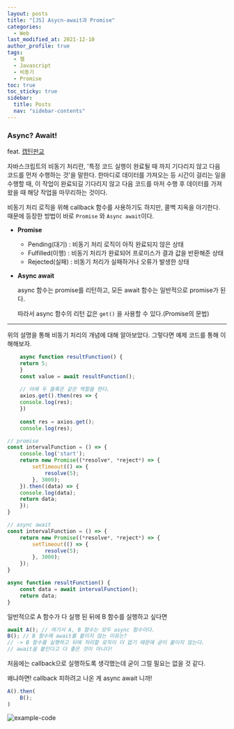 ```yaml
---
layout: posts
title: "[JS] Asycn-await과 Promise"
categories:
  - Web
last_modified_at: 2021-12-10
author_profile: true
tags:
  - 웹
  - Javascript
  - 비동기
  - Promise
toc: true
toc_sticky: true
sidebar:
  title: Posts
  nav: "sidebar-contents"
---
```


### Async? Await!


feat. [캡틴판교](https://joshua1988.github.io/web-development/javascript/promise-for-beginners/)

자바스크립트의 비동기 처리란, '특정 코드 실행이 완료될 때 까지 기다리지 않고 다음 코드를 먼저 수행하는 것'을 말한다. 한마디로 데이터를 가져오는 등 시간이 걸리는 일을 수행할 때, 이 작업이 완료되길 기다리지 않고 다음 코드를 마저 수행 후 데이터를 가져왔을 때 해당 작업을 마무리하는 것이다. 

비동기 처리 로직을 위해 callback 함수를 사용하기도 하지만, 콜백 지옥을 야기한다. 때문에 등장한 방법이 바로 `Promise` 와 `Async await`이다. 

- **Promise**
    - Pending(대기) : 비동기 처리 로직이 아직 완료되지 않은 상태
    - Fulfilled(이행) : 비동기 처리가 완료되어 프로미스가 결과 값을 반환해준 상태
    - Rejected(실패) : 비동기 처리가 실패하거나 오류가 발생한 상태
    
- **Async await**
    
    async 함수는 promise를 리턴하고, 모든 await 함수는 일반적으로 promise가 된다.
    
    따라서 async 함수의 리턴 값은 `get()` 을 사용할 수 있다.(Promise의 문법)
    
<hr />

위의 설명을 통해 비동기 처리의 개념에 대해 알아보았다. 그렇다면 예제 코드를 통해 이해해보자.

```jsx
    async function resultFunction() {
    return 5;
    }
    const value = await resultFunction();
    
    // 아래 두 블록은 같은 역할을 한다.
    axios.get().then(res => {
    console.log(res);
    })
    
    const res = axios.get();
    console.log(res);
```
    

```jsx
// promise
const intervalFunction = () => {
	console.log('start');
	return new Promise((*resolve*, *reject*) => {
		setTimeout(() => {
			resolve(5);
		}, 3000);
	}).then((data) => {
	console.log(data);
	return data;
	});
}

// async await
const intervalFunction = () => {
	return new Promise((*resolve*, *reject*) => {
		setTimeout(() => {
			resolve(5);
		}, 3000);
	});
}

async function resultFunction() {
	const data = await intervalFunction();
	return data;
}
```

일반적으로 A 함수가 다 실행 된 뒤에 B 함수를 실행하고 싶다면

```jsx
await A(); // 여기서 A, B 함수는 모두 async 함수이다.
B(); // B 함수에 await를 붙이지 않는 이유는? 
// -> B 함수를 실행하고 뒤에 처리할 로직이 더 없기 때문에 굳이 붙이지 않는다.
// await을 붙인다고 다 좋은 것이 아니다!
```

처음에는 callback으로 실행하도록 생각했는데 굳이 그럴 필요는 없을 것 같다.

왜냐하면! callback 피하려고 나온 게 async await 니까!

```jsx
A().then(
	B();
)
```

![example-code](https://user-images.githubusercontent.com/48341341/143876055-d0bf901f-e129-4502-bdd0-8b23f03fd5f8.png)